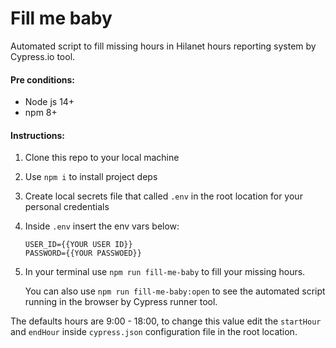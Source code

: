 # Fill me baby
Automated script to fill missing hours in Hilanet hours reporting system by Cypress.io tool.

#### Pre conditions:
- Node js 14+ 
- npm 8+ 

#### Instructions:

1. Clone this repo  to your local machine
2. Use `npm i` to install project deps
3. Create local secrets file that called `.env` in the root location for your personal credentials
4. Inside `.env` insert the env vars below:
    ```
    USER_ID={{YOUR USER ID}}
    PASSWORD={{YOUR PASSWOED}}
    ```
5. In your terminal use `npm run fill-me-baby` to fill your missing hours.

    You can also use `npm run fill-me-baby:open` to see the automated script running in the browser by Cypress runner tool.
    
The defaults hours are 9:00 - 18:00, to change this value edit the `startHour` and `endHour` inside `cypress.json` configuration file in the root location.
